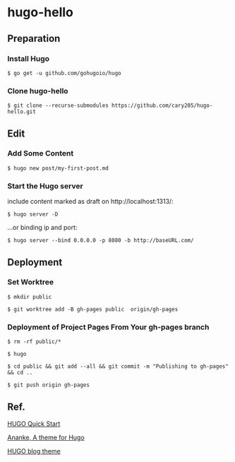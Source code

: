 # hugo-hello

## Preparation

### Install Hugo

`$ go get -u github.com/gohugoio/hugo`

### Clone hugo-hello

`$ git clone --recurse-submodules https://github.com/cary205/hugo-hello.git`

## Edit

### Add Some Content

`$ hugo new post/my-first-post.md`

### Start the Hugo server

include content marked as draft on http://localhost:1313/: 

`$ hugo server -D`

...or binding ip and port: 

`$ hugo server --bind 0.0.0.0 -p 8080 -b http://baseURL.com/`

## Deployment

### Set Worktree

`$ mkdir public`

`$ git worktree add -B gh-pages public  origin/gh-pages`

### Deployment of Project Pages From Your gh-pages branch

`$ rm -rf public/*`

`$ hugo`

`$ cd public && git add --all && git commit -m "Publishing to gh-pages" && cd ..`

`$ git push origin gh-pages`

## Ref.

[HUGO Quick Start](https://gohugo.io/getting-started/quick-start/)

[Ananke, A theme for Hugo](https://github.com/budparr/gohugo-theme-ananke)

[HUGO blog theme](https://github.com/Tazeg/hugo-blog-jeffprod)